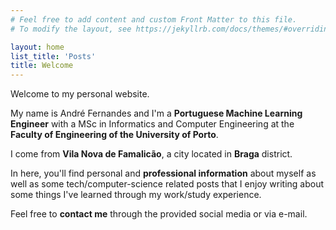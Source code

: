 ```yaml
---
# Feel free to add content and custom Front Matter to this file.
# To modify the layout, see https://jekyllrb.com/docs/themes/#overriding-theme-defaults

layout: home
list_title: 'Posts'
title: Welcome
---
```


Welcome to my personal website.

My name is André Fernandes and I'm a **Portuguese Machine Learning Engineer** with a MSc in Informatics and Computer Engineering at the **Faculty of Engineering of the University of Porto**.

I come from **Vila Nova de Famalicão**, a city located in **Braga** district.

In here, you'll find personal and **professional information** about myself as well as some tech/computer-science related posts that I enjoy writing about some things I've learned through my work/study experience.

Feel free to **contact me** through the provided social media or via e-mail.
